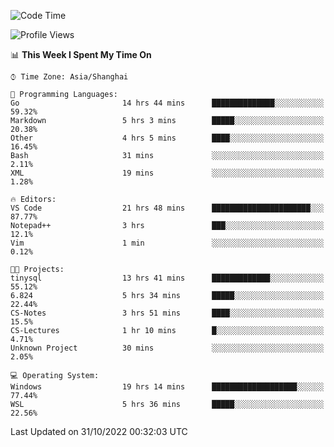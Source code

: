 <!--START_SECTION:waka-->
![Code Time](http://img.shields.io/badge/Code%20Time-278%20hrs%2035%20mins-blue)

![Profile Views](http://img.shields.io/badge/Profile%20Views-5-blue)

📊 **This Week I Spent My Time On** 

```text
⌚︎ Time Zone: Asia/Shanghai

💬 Programming Languages: 
Go                       14 hrs 44 mins      ██████████████░░░░░░░░░░░   59.32% 
Markdown                 5 hrs 3 mins        █████░░░░░░░░░░░░░░░░░░░░   20.38% 
Other                    4 hrs 5 mins        ████░░░░░░░░░░░░░░░░░░░░░   16.45% 
Bash                     31 mins             ░░░░░░░░░░░░░░░░░░░░░░░░░   2.11% 
XML                      19 mins             ░░░░░░░░░░░░░░░░░░░░░░░░░   1.28%

🔥 Editors: 
VS Code                  21 hrs 48 mins      ██████████████████████░░░   87.77% 
Notepad++                3 hrs               ███░░░░░░░░░░░░░░░░░░░░░░   12.1% 
Vim                      1 min               ░░░░░░░░░░░░░░░░░░░░░░░░░   0.12%

🐱‍💻 Projects: 
tinysql                  13 hrs 41 mins      █████████████░░░░░░░░░░░░   55.12% 
6.824                    5 hrs 34 mins       █████░░░░░░░░░░░░░░░░░░░░   22.44% 
CS-Notes                 3 hrs 51 mins       ████░░░░░░░░░░░░░░░░░░░░░   15.5% 
CS-Lectures              1 hr 10 mins        █░░░░░░░░░░░░░░░░░░░░░░░░   4.71% 
Unknown Project          30 mins             ░░░░░░░░░░░░░░░░░░░░░░░░░   2.05%

💻 Operating System: 
Windows                  19 hrs 14 mins      ███████████████████░░░░░░   77.44% 
WSL                      5 hrs 36 mins       █████░░░░░░░░░░░░░░░░░░░░   22.56%

```


 Last Updated on 31/10/2022 00:32:03 UTC
<!--END_SECTION:waka-->
